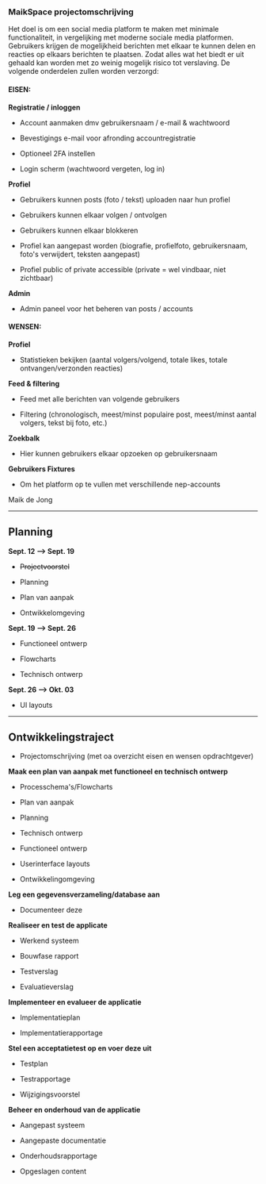 ### MaikSpace projectomschrijving

Het doel is om een social media platform te maken met minimale functionaliteit, in vergelijking met moderne sociale media platformen. Gebruikers krijgen de mogelijkheid berichten met elkaar te kunnen delen en reacties op elkaars berichten te plaatsen. Zodat alles wat het biedt er uit gehaald kan worden met zo weinig mogelijk risico tot verslaving.
De volgende onderdelen zullen worden verzorgd:

#### EISEN:

**Registratie / inloggen**

- Account aanmaken dmv gebruikersnaam / e-mail & wachtwoord

- Bevestigings e-mail voor afronding accountregistratie

- Optioneel 2FA instellen

- Login scherm (wachtwoord vergeten, log in)

**Profiel**

- Gebruikers kunnen posts (foto / tekst) uploaden naar hun profiel

- Gebruikers kunnen elkaar volgen / ontvolgen

- Gebruikers kunnen elkaar blokkeren

- Profiel kan aangepast worden (biografie, profielfoto, gebruikersnaam, foto's verwijdert, teksten aangepast)

- Profiel public of private accessible (private = wel vindbaar, niet zichtbaar)

**Admin**

- Admin paneel voor het beheren van posts / accounts

#### WENSEN:

**Profiel**

- Statistieken bekijken (aantal volgers/volgend, totale likes, totale ontvangen/verzonden reacties)

**Feed & filtering**

- Feed met alle berichten van volgende gebruikers

- Filtering (chronologisch, meest/minst populaire post, meest/minst aantal volgers, tekst bij foto, etc.)

**Zoekbalk**

- Hier kunnen gebruikers elkaar opzoeken op gebruikersnaam

**Gebruikers Fixtures**

- Om het platform op te vullen met verschillende nep-accounts

Maik de Jong

--- 

## Planning

**Sept. 12 --> Sept. 19**

- ~~Projectvoorstel~~

- Planning

- Plan van aanpak

- Ontwikkelomgeving

**Sept. 19 --> Sept. 26**

- Functioneel ontwerp

- Flowcharts

- Technisch ontwerp

**Sept. 26 --> Okt. 03**

- UI layouts

---

## Ontwikkelingstraject

- Projectomschrijving (met oa overzicht eisen en wensen opdrachtgever)

**Maak een plan van aanpak met functioneel en technisch ontwerp**

- Processchema's/Flowcharts

- Plan van aanpak

- Planning

- Technisch ontwerp

- Functioneel ontwerp

- Userinterface layouts

- Ontwikkelingomgeving

**Leg een gegevensverzameling/database aan**

- Documenteer deze

**Realiseer en test de applicate**

- Werkend systeem

- Bouwfase rapport

- Testverslag

- Evaluatieverslag

**Implementeer en evalueer de applicatie**

- Implementatieplan

- Implementatierapportage

**Stel een acceptatietest op en voer deze uit**

- Testplan

- Testrapportage

- Wijzigingsvoorstel

**Beheer en onderhoud van de applicatie**

- Aangepast systeem

- Aangepaste documentatie

- Onderhoudsrapportage

- Opgeslagen content
